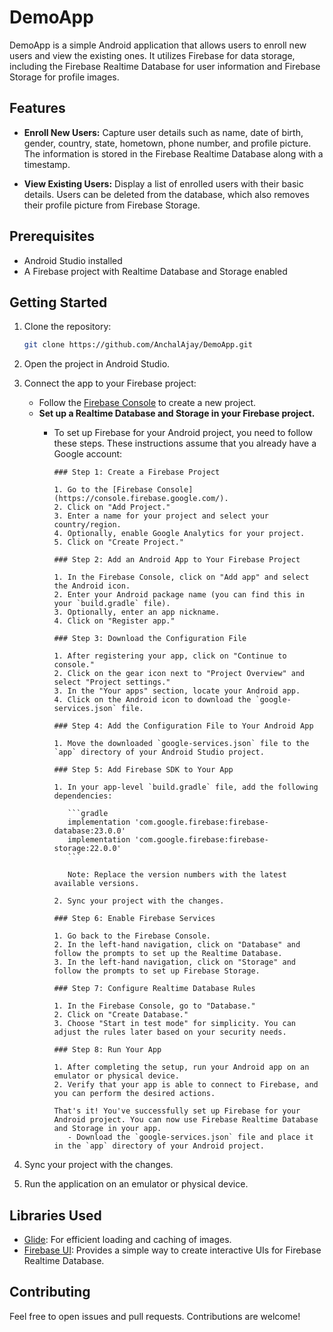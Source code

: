 # DemoApp

DemoApp is a simple Android application that allows users to enroll new users and view the existing ones. It utilizes Firebase for data storage, including the Firebase Realtime Database for user information and Firebase Storage for profile images.

## Features

- **Enroll New Users:** Capture user details such as name, date of birth, gender, country, state, hometown, phone number, and profile picture. The information is stored in the Firebase Realtime Database along with a timestamp.

- **View Existing Users:** Display a list of enrolled users with their basic details. Users can be deleted from the database, which also removes their profile picture from Firebase Storage.

## Prerequisites

- Android Studio installed
- A Firebase project with Realtime Database and Storage enabled

## Getting Started

1. Clone the repository:

   ```bash
   git clone https://github.com/AnchalAjay/DemoApp.git
   ```

2. Open the project in Android Studio.

3. Connect the app to your Firebase project:

   - Follow the [Firebase Console](https://console.firebase.google.com/) to create a new project.
   - **Set up a Realtime Database and Storage in your Firebase project.**
      - To set up Firebase for your Android project, you need to follow these steps. These instructions assume that you already have a Google account:

            ### Step 1: Create a Firebase Project
            
            1. Go to the [Firebase Console](https://console.firebase.google.com/).
            2. Click on "Add Project."
            3. Enter a name for your project and select your country/region.
            4. Optionally, enable Google Analytics for your project.
            5. Click on "Create Project."
            
            ### Step 2: Add an Android App to Your Firebase Project
            
            1. In the Firebase Console, click on "Add app" and select the Android icon.
            2. Enter your Android package name (you can find this in your `build.gradle` file).
            3. Optionally, enter an app nickname.
            4. Click on "Register app."
            
            ### Step 3: Download the Configuration File
            
            1. After registering your app, click on "Continue to console."
            2. Click on the gear icon next to "Project Overview" and select "Project settings."
            3. In the "Your apps" section, locate your Android app.
            4. Click on the Android icon to download the `google-services.json` file.
            
            ### Step 4: Add the Configuration File to Your Android App
            
            1. Move the downloaded `google-services.json` file to the `app` directory of your Android Studio project.
               
            ### Step 5: Add Firebase SDK to Your App
            
            1. In your app-level `build.gradle` file, add the following dependencies:
            
               ```gradle
               implementation 'com.google.firebase:firebase-database:23.0.0'
               implementation 'com.google.firebase:firebase-storage:22.0.0'
               ```
            
               Note: Replace the version numbers with the latest available versions.
            
            2. Sync your project with the changes.
            
            ### Step 6: Enable Firebase Services
            
            1. Go back to the Firebase Console.
            2. In the left-hand navigation, click on "Database" and follow the prompts to set up the Realtime Database.
            3. In the left-hand navigation, click on "Storage" and follow the prompts to set up Firebase Storage.
            
            ### Step 7: Configure Realtime Database Rules
            
            1. In the Firebase Console, go to "Database."
            2. Click on "Create Database."
            3. Choose "Start in test mode" for simplicity. You can adjust the rules later based on your security needs.
            
            ### Step 8: Run Your App
            
            1. After completing the setup, run your Android app on an emulator or physical device.
            2. Verify that your app is able to connect to Firebase, and you can perform the desired actions.
            
            That's it! You've successfully set up Firebase for your Android project. You can now use Firebase Realtime Database and Storage in your app. 
               - Download the `google-services.json` file and place it in the `app` directory of your Android project.

4. Sync your project with the changes.

5. Run the application on an emulator or physical device.

## Libraries Used

- [Glide](https://github.com/bumptech/glide): For efficient loading and caching of images.
- [Firebase UI](https://github.com/firebase/FirebaseUI-Android): Provides a simple way to create interactive UIs for Firebase Realtime Database.

## Contributing

Feel free to open issues and pull requests. Contributions are welcome!
